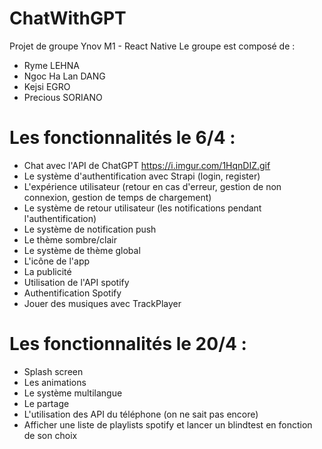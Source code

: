 # ChatWithGPT

Projet de groupe Ynov M1 - React Native
Le groupe est composé de :

- Ryme LEHNA
- Ngoc Ha Lan DANG
- Kejsi EGRO
- Precious SORIANO

# Les fonctionnalités le 6/4 :

- Chat avec l'API de ChatGPT 
<a href="https://i.imgur.com/1HqnDIZ.gif">https://i.imgur.com/1HqnDIZ.gif</a>
- Le système d'authentification avec Strapi (login, register)
- L'expérience utilisateur (retour en cas d'erreur, gestion de non connexion, gestion de temps de chargement)
- Le système de retour utilisateur (les notifications pendant l'authentification)
- Le système de notification push
- Le thème sombre/clair
- Le système de thème global
- L'icône de l'app
- La publicité
- Utilisation de l'API spotify
- Authentification Spotify
- Jouer des musiques avec TrackPlayer

# Les fonctionnalités le 20/4 :

- Splash screen
- Les animations
- Le système multilangue
- Le partage
- L'utilisation des API du téléphone (on ne sait pas encore)
- Afficher une liste de playlists spotify et lancer un blindtest en fonction de son choix
